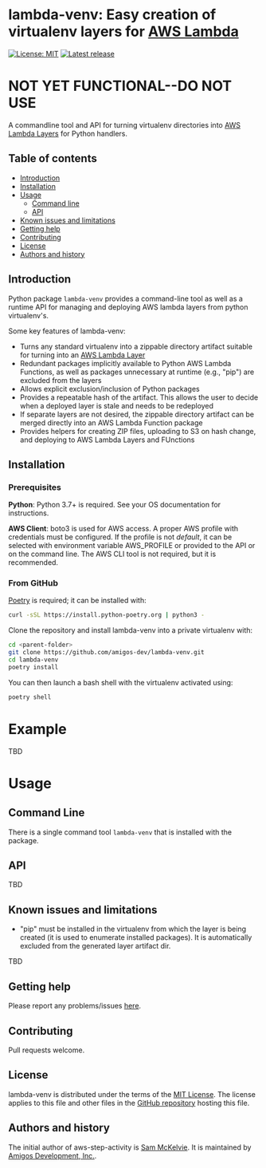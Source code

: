 lambda-venv: Easy creation of virtualenv layers for [AWS Lambda](https://docs.aws.amazon.com/lambda/index.html)
==============================================================

[![License: MIT](https://img.shields.io/badge/License-MIT-yellow.svg)](https://opensource.org/licenses/MIT)
[![Latest release](https://img.shields.io/github/v/release/amigos-dev/aws-step-activity.svg?style=flat-square&color=b44e88)](https://github.com/amigos-dev/lambda-venv/releases)

**NOT YET FUNCTIONAL--DO NOT USE**
==================================

A commandline tool and API for turning virtualenv directories into
[AWS Lambda Layers](https://docs.aws.amazon.com/lambda/latest/dg/gettingstarted-package.html#gettingstarted-package-layers)
for Python handlers.

Table of contents
-----------------

* [Introduction](#introduction)
* [Installation](#installation)
* [Usage](#usage)
  * [Command line](#command-line)
  * [API](api)
* [Known issues and limitations](#known-issues-and-limitations)
* [Getting help](#getting-help)
* [Contributing](#contributing)
* [License](#license)
* [Authors and history](#authors-and-history)


Introduction
------------

Python package `lambda-venv` provides a command-line tool as well as a runtime API for managing and deploying
AWS lambda layers from python virtualenv's.

Some key features of lambda-venv:

* Turns any standard virtualenv into a zippable directory artifact suitable for turning into an
  [AWS Lambda Layer](https://docs.aws.amazon.com/lambda/latest/dg/gettingstarted-package.html#gettingstarted-package-layers)
* Redundant packages implicitly available to Python AWS Lambda Functions, as well as
  packages unnecessary at runtime (e.g., "pip") are excluded from the layers
* Allows explicit exclusion/inclusion of Python packages
* Provides a repeatable hash of the artifact. This allows the user to decide when a deployed layer
  is stale and needs to be redeployed
* If separate layers are not desired, the zippable directory artifact can be merged directly
  into an AWS Lambda Function package
* Provides helpers for creating ZIP files, uploading to S3 on hash change, and deploying
  to AWS Lambda Layers and FUnctions


Installation
------------

### Prerequisites

**Python**: Python 3.7+ is required. See your OS documentation for instructions.

**AWS Client**: boto3 is used for AWS access. A proper AWS profile with credentials must be configured. If the profile is not _default_, it can be selected with environment variable AWS_PROFILE or provided to the API or on the command line. The AWS CLI tool is not required, but it is recommended.

### From GitHub

[Poetry](https://python-poetry.org/docs/master/#installing-with-the-official-installer) is required; it can be installed with:

```bash
curl -sSL https://install.python-poetry.org | python3 -
```

Clone the repository and install lambda-venv into a private virtualenv with:

```bash
cd <parent-folder>
git clone https://github.com/amigos-dev/lambda-venv.git
cd lambda-venv
poetry install
```

You can then launch a bash shell with the virtualenv activated using:

```bash
poetry shell
```

Example
========

TBD

Usage
=====

Command Line
------------

There is a single command tool `lambda-venv` that is installed with the package.


API
---

TBD

Known issues and limitations
----------------------------

* "pip" must be installed in the virtualenv from which the layer is being created (it is used
  to enumerate installed packages). It is automatically excluded from the generated layer artifact
  dir.

TBD

Getting help
------------

Please report any problems/issues [here](https://github.com/amigos-dev/lambda-venv/issues).

Contributing
------------

Pull requests welcome.

License
-------

lambda-venv is distributed under the terms of the [MIT License](https://opensource.org/licenses/MIT).  The license applies to this file and other files in the [GitHub repository](http://github.com/amigos-dev/lambda-venv) hosting this file.

Authors and history
---------------------------

The initial author of aws-step-activity is [Sam McKelvie](https://github.com/sammck).
It is maintained by [Amigos Development, Inc.](https://amigos.dev).
